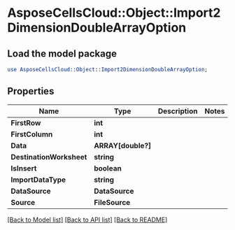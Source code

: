 # AsposeCellsCloud::Object::Import2DimensionDoubleArrayOption 

## Load the model package
```perl
use AsposeCellsCloud::Object::Import2DimensionDoubleArrayOption;
```

## Properties
Name | Type | Description | Notes
------------ | ------------- | ------------- | -------------
**FirstRow** | **int** |  |
**FirstColumn** | **int** |  |
**Data** | **ARRAY[double?]** |  |
**DestinationWorksheet** | **string** |  |
**IsInsert** | **boolean** |  |
**ImportDataType** | **string** |  |
**DataSource** | **DataSource** |  |
**Source** | **FileSource** |  |  

[[Back to Model list]](../README.md#documentation-for-models) [[Back to API list]](../README.md#documentation-for-api-endpoints) [[Back to README]](../README.md)


